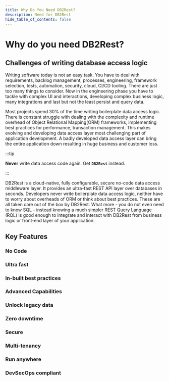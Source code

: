 ```yaml
---
title: Why Do You Need DB2Rest?
description: Need for DB2Rest
hide_table_of_contents: false
---
```


# Why do you need DB2Rest?

## Challenges of writing database access logic

Writing software today is not an easy task. You have to deal with requirements, backlog management, processes,
engineering, framework selection, tests, automation, security, cloud, CI/CD tooling. There are just too many things to consider. Now in the engineering phase you have to tackle with complex UI and interactions, developing complex business logic, many integrations and last but not the least
persist and query data. 

Most projects spend 30% of the time writing boilerplate data access logic. There 
is constant struggle with dealing with the complexity and runtime overhead of Object Relational Mapping(ORM) frameworks, implementing best practices for performance, transaction management. This makes evolving and developing data access layer most challenging part of application development. A badly developed data access layer can bring the entire application down resulting in huge business and customer
loss. 


:::tip

 **Never** write data access code again. Get **`DB2Rest`** instead.

:::


DB2Rest is a cloud-native, fully configurable, secure no-code data access middleware layer.
It provides an ultra-fast REST API layer over databases in seconds. Developers never write boilerplate data access logic,
neither have to worry about overheads of ORM or think about best practices. These are all taken care out of the box by DB2Rest.
What more - you do not even need to know SQL - instead knowing a much simpler REST Query Language (RQL) is good enough to 
integrate and interact with DB2Rest from business logic or front-end layer of your application.

## Key Features

### No Code

### Ultra fast

### In-built best practices

### Advanced Capabilities

### Unlock legacy data

### Zero downtime

### Secure

### Multi-tenancy

### Run anywhere

### DevSecOps compliant 


